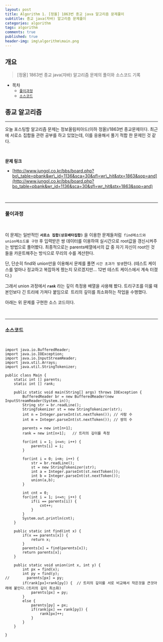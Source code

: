```yaml
---
layout: post
title: Algorithm 1. [정올] 1863번 종교 java 알고리즘 문제풀이
subtitle: 종교 java(자바) 알고리즘 문제풀이
categories: algorithm
tags: algorithm
comments: true
published: true
header-img: img\algorithm\main.png
---
```


## 개요
> [정올] 1863번 종교 java(자바) 알고리즘 문제의 풀이와 소스코드 기록
  
- 목차
	- [`풀이과정`](#풀이과정)
	- [`소스코드`](#소스코드)
  
## 종교 알고리즘
---
오늘 포스팅할 알고리즘 문제는 정보올림피아드(이하 정올)/1863번 종교문제이다. 최근에 서로소 집합들 관련 공부를 하고 있었는데, 이를 응용해서 풀기 적합 한 문제인 것 같다.


<br>

**문제 링크**

- [http://www.jungol.co.kr/bbs/board.php?bo\_table=pbank&wr\_id=1136&sca=30&sfl=wr\_hit&stx=1863&sop=and](http://www.jungol.co.kr/bbs/board.php?bo_table=pbank&wr_id=1136&sca=30&sfl=wr_hit&stx=1863&sop=and)

<br>

---
### **풀이과정**

<br>

이 문제는 일반적인 **`서로소 집합(상호배타집합)`** 을 이용한 문제들처럼` find메소드와 union메소드를 구현` 후 입력받은 쌍 데이터를 이용하여 실시간으로 root값을 갱신시켜주는 방법으로 풀어봤다. 최종적으로는 parents배열에서의 값 중 자기 자신이 root인 것들을 카운트해주는 방식으로 무리의 수를 계산한다.

단, 단순히 find와 union만을 이용해서 문제를 풀면 `시간 초과가 발생`한다. (테스트 케이스를 얼마나 정교하고 복잡하게 짰는지 모르겠지만... 12번 테스트 케이스에서 계속 터졌다.)

그래서 union 과정에서 **`rank`** 라는 깊이 측정용 배열을 사용해 봤다. 트리구조를 이룰 때 본인보다 긴 트리에 가져다 붙임으로  트리의 깊이를 최소화하는 작업을 수행했다.

아래는 위 문제를 구현한 소스 코드이다. 

<br>

---
### **소스코드**

<br>

```
import java.io.BufferedReader;
import java.io.IOException;
import java.io.InputStreamReader;
import java.util.Arrays;
import java.util.StringTokenizer;
 
public class Main {
    static int [] parents;
    static int [] rank;
 
    public static void main(String[] args) throws IOException {
        BufferedReader br = new BufferedReader(new InputStreamReader(System.in));
        String str = br.readLine();
        StringTokenizer st = new StringTokenizer(str);
        int n = Integer.parseInt(st.nextToken()); // 사람 수
        int m = Integer.parseInt(st.nextToken()); // 쌍의 수
        
        parents = new int[n+1];
        rank = new int[n+1];   // 트리의 깊이를 측정
        
        for(int i = 1; i<=n; i++) {
            parents[i] = i;
        }
        
        for(int i = 0; i<m; i++) {
            str = br.readLine();
            st = new StringTokenizer(str);
            int a = Integer.parseInt(st.nextToken()); 
            int b = Integer.parseInt(st.nextToken()); 
            union(a,b);
        }
        
        int cnt = 0;
        for(int i = 1; i<=n; i++) {
            if(i == parents[i]) {
                cnt++;
            }
        }
        System.out.println(cnt);
    }
    
    public static int find(int x) {
        if(x == parents[x]) {
            return x;
        }
        parents[x] = find(parents[x]);
        return parents[x];
    }
    
    public static void union(int x, int y) {
        int px = find(x);
        int py = find(y);
//        parents[px] = py;
        if(rank[px]<rank[py]) {  // 트리의 깊이를 서로 비교해서 작은것을 큰것아래에 붙인다.(트리의 깊이 최소화)
            parents[px] = py;  
        }
        else {
            parents[py] = px;
            if(rank[px] == rank[py]) {
                rank[px]++;
            }
        }
    }
 
}

```
